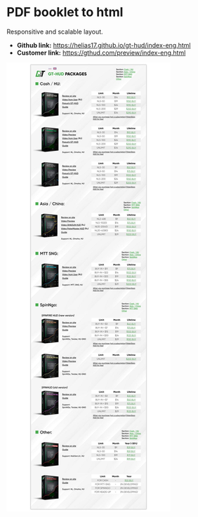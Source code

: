 # PDF booklet to html

Responsitive and scalable layout.

- **Github link:** https://helias17.github.io/gt-hud/index-eng.html
- **Customer link:** https://gthud.com/preview/index-eng.html


![](screen.jpg)

